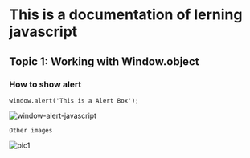 
# This is a documentation of lerning javascript
## Topic 1: Working with Window.object
### How to show alert

```
window.alert('This is a Alert Box');
```
![window-alert-javascript](https://user-images.githubusercontent.com/95132352/143727915-ad5c0cc9-ec8d-490a-8672-07c8149da8b9.png)

```
Other images
```
![pic1](https://user-images.githubusercontent.com/95132352/143728820-d2b2944e-63d3-4ce3-894b-1d52d1724547.jpeg)
